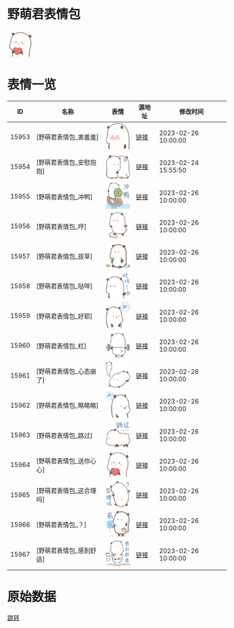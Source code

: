 # 野萌君表情包

<img src="./cover.png" height="60" alt="cover" />

# 表情一览

|ID|名称|表情|源地址|修改时间|
|----|----|----|----|----|
|15953|[野萌君表情包_害羞羞]|<img src="./pic/015953_%5B野萌君表情包_害羞羞%5D.png" height="60" alt="害羞羞"/>|[链接](https://i0.hdslb.com/bfs/garb/2ede810f9536e087cca254c889bf29583082295d.png)|2023-02-26 10:00:00|
|15954|[野萌君表情包_安慰抱抱]|<img src="./pic/015954_%5B野萌君表情包_安慰抱抱%5D.png" height="60" alt="安慰抱抱"/>|[链接](https://i0.hdslb.com/bfs/garb/4c453a29b988c072a084b95a203f2188d8165c57.png)|2023-02-24 15:55:50|
|15955|[野萌君表情包_冲鸭]|<img src="./pic/015955_%5B野萌君表情包_冲鸭%5D.png" height="60" alt="冲鸭"/>|[链接](https://i0.hdslb.com/bfs/garb/c06f5614c28d9acb6b090e96f76e2c51983ecddb.png)|2023-02-26 10:00:00|
|15956|[野萌君表情包_哼]|<img src="./pic/015956_%5B野萌君表情包_哼%5D.png" height="60" alt="哼"/>|[链接](https://i0.hdslb.com/bfs/garb/f9dbe58b1804a856f0691a80ed246ddf20d4abef.png)|2023-02-26 10:00:00|
|15957|[野萌君表情包_拔草]|<img src="./pic/015957_%5B野萌君表情包_拔草%5D.png" height="60" alt="拔草"/>|[链接](https://i0.hdslb.com/bfs/garb/819b2d356bf44b6404f765de9bd0d06e573f0ec5.png)|2023-02-26 10:00:00|
|15958|[野萌君表情包_哒咩]|<img src="./pic/015958_%5B野萌君表情包_哒咩%5D.png" height="60" alt="哒咩"/>|[链接](https://i0.hdslb.com/bfs/garb/1369746e389e2c2e230b017874d5b0b5bd8dd6ab.png)|2023-02-26 10:00:00|
|15959|[野萌君表情包_好耶]|<img src="./pic/015959_%5B野萌君表情包_好耶%5D.png" height="60" alt="好耶"/>|[链接](https://i0.hdslb.com/bfs/garb/4ac1a16b2cbf681a2ade9e6f043a4d26493fb2cd.png)|2023-02-26 10:00:00|
|15960|[野萌君表情包_杠]|<img src="./pic/015960_%5B野萌君表情包_杠%5D.png" height="60" alt="杠"/>|[链接](https://i0.hdslb.com/bfs/garb/cb56f75fa411a250d15a1c2d7352bd3bb739ed5b.png)|2023-02-26 10:00:00|
|15961|[野萌君表情包_心态崩了]|<img src="./pic/015961_%5B野萌君表情包_心态崩了%5D.png" height="60" alt="心态崩了"/>|[链接](https://i0.hdslb.com/bfs/garb/7d4d8fe15bff709e6db44ae9ab0a7a0185fcf4bb.png)|2023-02-26 10:00:00|
|15962|[野萌君表情包_略略略]|<img src="./pic/015962_%5B野萌君表情包_略略略%5D.png" height="60" alt="略略略"/>|[链接](https://i0.hdslb.com/bfs/garb/bb921f3b8278836fa95b87aeec651807065f7553.png)|2023-02-26 10:00:00|
|15963|[野萌君表情包_路过]|<img src="./pic/015963_%5B野萌君表情包_路过%5D.png" height="60" alt="路过"/>|[链接](https://i0.hdslb.com/bfs/garb/d074b09b01b2ead1396f10946d0450d243b43e33.png)|2023-02-26 10:00:00|
|15964|[野萌君表情包_送你心心]|<img src="./pic/015964_%5B野萌君表情包_送你心心%5D.png" height="60" alt="送你心心"/>|[链接](https://i0.hdslb.com/bfs/garb/f93a8906f9524430b5632e5777de94e625ddde5f.png)|2023-02-26 10:00:00|
|15965|[野萌君表情包_这合理吗]|<img src="./pic/015965_%5B野萌君表情包_这合理吗%5D.png" height="60" alt="这合理吗"/>|[链接](https://i0.hdslb.com/bfs/garb/08f871285815d5dd5f44540a0a12ee587d012d4e.png)|2023-02-26 10:00:00|
|15966|[野萌君表情包_？]|<img src="./pic/015966_%5B野萌君表情包_？%5D.png" height="60" alt="？"/>|[链接](https://i0.hdslb.com/bfs/garb/8d87e5ac939522ae3d9e5501812885ce6e1875fe.png)|2023-02-26 10:00:00|
|15967|[野萌君表情包_感到舒适]|<img src="./pic/015967_%5B野萌君表情包_感到舒适%5D.png" height="60" alt="感到舒适"/>|[链接](https://i0.hdslb.com/bfs/garb/533ead398b145efc7917e74f6ab4ede822fb09a8.png)|2023-02-26 10:00:00|

# 原始数据

[跳转](./raw.json)

